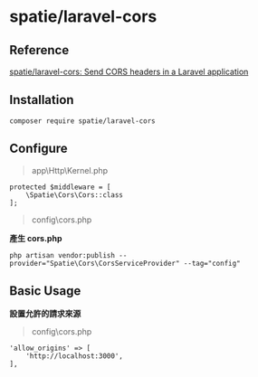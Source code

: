 # spatie/laravel-cors

## Reference

[spatie/laravel-cors: Send CORS headers in a Laravel application](https://github.com/spatie/laravel-cors)

## Installation

```text
composer require spatie/laravel-cors
```

## Configure

> app\Http\Kernel.php

```text
protected $middleware = [
    \Spatie\Cors\Cors::class
];
```

> config\cors.php

**產生 cors.php**

```text
php artisan vendor:publish --provider="Spatie\Cors\CorsServiceProvider" --tag="config"
```

## Basic Usage

**設置允許的請求來源**

> config\cors.php

```text
'allow_origins' => [
    'http://localhost:3000',
],
```

